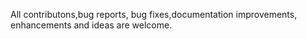 All contributons,bug reports, bug fixes,documentation improvements, enhancements and ideas are welcome.
